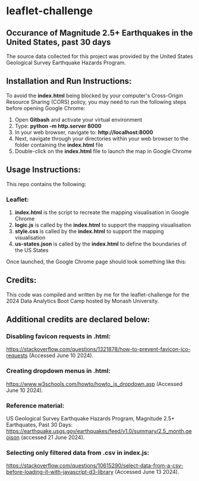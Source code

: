 # leaflet-challenge
## Occurance of Magnitude 2.5+ Earthquakes in the United States, past 30 days

The source data collected for this project was provided by the United States Geological Survey Earthquake Hazards Program.

## Installation and Run Instructions:
To avoid the **index.html** being blocked by your computer's Cross-Origin Resource Sharing (CORS) policy, you may need to run the following steps before opening Google Chrome:
1. Open **Gitbash**  and activate your virtual environment
2. Type: **python -m http.server 8000**
3. In your web browser, navigate to: **http://localhost:8000**
4. Next, navigate through your directories within your web browser to the folder containing the **index.html** file
5. Double-click on the **index.html** file to launch the map in Google Chrome

## Usage Instructions:
This repo contains the following:


### Leaflet:
1. **index.html** is the script to recreate the mapping visualisation in Google Chrome
2. **logic.js** is called by the **index.html** to support the mapping visualisation
3. **style.css** is called by the **index.html** to support the mapping visualisation
4. **us-states.json** is called by the **index.html** to define the boundaries of the US States

Once launched, the Google Chrome page should look something like this:




## Credits:
This code was compiled and written by me for the leaflet-challenge for the 2024 Data Analytics Boot Camp hosted by Monash University. 

## Additional credits are declared below:

### Disabling favicon requests in .html:
https://stackoverflow.com/questions/1321878/how-to-prevent-favicon-ico-requests (Accessed June 10 2024).

### Creating dropdown menus in .html:
https://www.w3schools.com/howto/howto_js_dropdown.asp (Accessed June 10 2024).

### Reference material:
US Geological Survey Earthquake Hazards Program, Magnitude 2.5+ Earthquates, Past 30 Days: https://earthquake.usgs.gov/earthquakes/feed/v1.0/summary/2.5_month.geojson (accessed 21 June 2024).

### Selecting only filtered data from .csv in index.js:
https://stackoverflow.com/questions/10615290/select-data-from-a-csv-before-loading-it-with-javascript-d3-library (Accessed June 13 2024).





